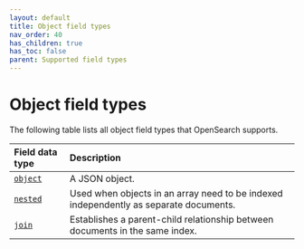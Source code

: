 ```yaml
---
layout: default
title: Object field types
nav_order: 40
has_children: true
has_toc: false
parent: Supported field types
---
```


# Object field types

The following table lists all object field types that OpenSearch supports.

Field data type | Description
:--- | :---  
[`object`]({{site.url}}{{site.baseurl}}/opensearch/supported-field-types/object/) | A JSON object. 
[`nested`]({{site.url}}{{site.baseurl}}/opensearch/supported-field-types/nested/) | Used when objects in an array need to be indexed independently as separate documents. 
[`join`]({{site.url}}{{site.baseurl}}/opensearch/supported-field-types/join/) | Establishes a parent-child relationship between documents in the same index. 

